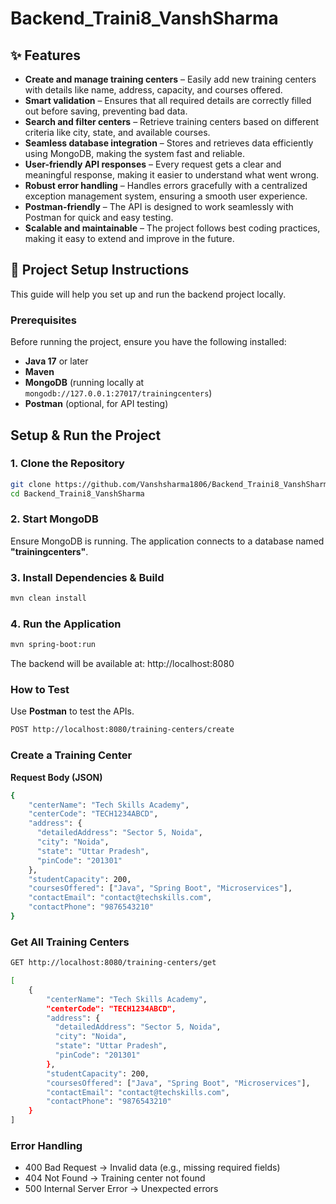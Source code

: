 # Backend_Traini8_VanshSharma

## ✨ Features  

- **Create and manage training centers** – Easily add new training centers with details like name, address, capacity, and courses offered.  
- **Smart validation** – Ensures that all required details are correctly filled out before saving, preventing bad data.  
- **Search and filter centers** – Retrieve training centers based on different criteria like city, state, and available courses.  
- **Seamless database integration** – Stores and retrieves data efficiently using MongoDB, making the system fast and reliable.  
- **User-friendly API responses** – Every request gets a clear and meaningful response, making it easier to understand what went wrong.  
- **Robust error handling** – Handles errors gracefully with a centralized exception management system, ensuring a smooth user experience.  
- **Postman-friendly** – The API is designed to work seamlessly with Postman for quick and easy testing.  
- **Scalable and maintainable** – The project follows best coding practices, making it easy to extend and improve in the future.  


## 🚀 Project Setup Instructions

This guide will help you set up and run the backend project locally.

### Prerequisites
Before running the project, ensure you have the following installed:
- **Java 17** or later  
- **Maven**  
- **MongoDB** (running locally at `mongodb://127.0.0.1:27017/trainingcenters`)  
- **Postman** (optional, for API testing)

##  Setup & Run the Project

### 1️. Clone the Repository  
```sh
git clone https://github.com/Vanshsharma1806/Backend_Traini8_VanshSharma
cd Backend_Traini8_VanshSharma
```

### 2️. Start MongoDB
Ensure MongoDB is running. The application connects to a database named **"trainingcenters"**.


### 3️. Install Dependencies & Build
```sh
mvn clean install
```

### 4️. Run the Application
```sh
mvn spring-boot:run
```


The backend will be available at:
http://localhost:8080

###  How to Test
Use **Postman** to test the APIs.

```sh
POST http://localhost:8080/training-centers/create
```
###  Create a Training Center

**Request Body (JSON)**

```sh
{
    "centerName": "Tech Skills Academy",
    "centerCode": "TECH1234ABCD",
    "address": {
      "detailedAddress": "Sector 5, Noida",
      "city": "Noida",
      "state": "Uttar Pradesh",
      "pinCode": "201301"
    },
    "studentCapacity": 200,
    "coursesOffered": ["Java", "Spring Boot", "Microservices"],
    "contactEmail": "contact@techskills.com",
    "contactPhone": "9876543210"
}
```

### Get All Training Centers

```sh
GET http://localhost:8080/training-centers/get
```

```sh
[
    {
        "centerName": "Tech Skills Academy",
        "centerCode": "TECH1234ABCD",
        "address": {
          "detailedAddress": "Sector 5, Noida",
          "city": "Noida",
          "state": "Uttar Pradesh",
          "pinCode": "201301"
        },
        "studentCapacity": 200,
        "coursesOffered": ["Java", "Spring Boot", "Microservices"],
        "contactEmail": "contact@techskills.com",
        "contactPhone": "9876543210"
    }
]
```


### Error Handling
- 400 Bad Request → Invalid data (e.g., missing required fields)
- 404 Not Found → Training center not found
- 500 Internal Server Error → Unexpected errors

